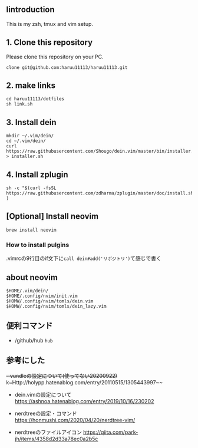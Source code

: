 ## Iintroduction
This is my zsh, tmux and vim setup.

## 1. Clone this repository
Please clone this repository on your PC.

```
clone git@github.com:haruu11113/haruu11113.git
```
## 2. make links
```
cd haruu11113/dotfiles
sh link.sh
```

## 3. Install  dein

```
mkdir ~/.vim/dein/
cd ~/.vim/dein/
curl https://raw.githubusercontent.com/Shougo/dein.vim/master/bin/installer.sh > installer.sh
```

## 4. Install zplugin
```
sh -c "$(curl -fsSL https://raw.githubusercontent.com/zdharma/zplugin/master/doc/install.sh)" )
```

## [Optional] Install neovim

```
brew install neovim
```

### How to install pulgins
.vimrcの9行目のif文下に```call dein#add('リポジトリ')```て感じで書く



## about neovim

```
$HOME/.vim/dein/
$HOME/.config/nvim/init.vim
$HOMW/.config/nvim/tomls/dein.vim
$HOMW/.config/nvim/tomls/dein_lazy.vim
```

## 便利コマンド
- /github/hub ```hub```
## 参考にした
~~- vundleの設定について(使ってない20200922)~~  
k~Http://holypp.hatenablog.com/entry/20110515/1305443997~~  

- dein.vimの設定について
https://ashnoa.hatenablog.com/entry/2019/10/16/230202

- nerdtreeの設定・コマンド  
https://honmushi.com/2020/04/20/nerdtree-vim/  

- nerdtreeのファイルアイコン
https://qiita.com/park-jh/items/4358d2d33a78ec0a2b5c

